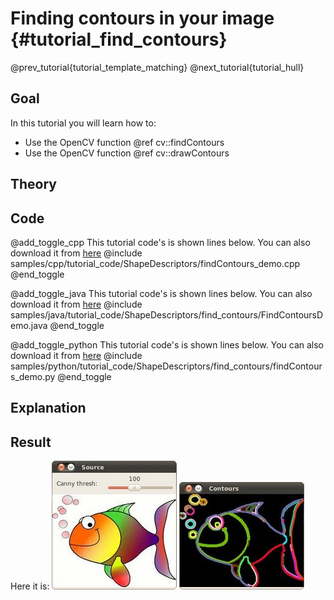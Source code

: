 Finding contours in your image {#tutorial_find_contours}
==============================

@prev_tutorial{tutorial_template_matching}
@next_tutorial{tutorial_hull}

Goal
----

In this tutorial you will learn how to:

-   Use the OpenCV function @ref cv::findContours
-   Use the OpenCV function @ref cv::drawContours

Theory
------

Code
----

@add_toggle_cpp
This tutorial code's is shown lines below. You can also download it from
[here](https://github.com/opencv/opencv/tree/master/samples/cpp/tutorial_code/ShapeDescriptors/findContours_demo.cpp)
@include samples/cpp/tutorial_code/ShapeDescriptors/findContours_demo.cpp
@end_toggle

@add_toggle_java
This tutorial code's is shown lines below. You can also download it from
[here](https://github.com/opencv/opencv/tree/master/samples/java/tutorial_code/ShapeDescriptors/find_contours/FindContoursDemo.java)
@include samples/java/tutorial_code/ShapeDescriptors/find_contours/FindContoursDemo.java
@end_toggle

@add_toggle_python
This tutorial code's is shown lines below. You can also download it from
[here](https://github.com/opencv/opencv/tree/master/samples/python/tutorial_code/ShapeDescriptors/find_contours/findContours_demo.py)
@include samples/python/tutorial_code/ShapeDescriptors/find_contours/findContours_demo.py
@end_toggle

Explanation
-----------

Result
------

Here it is:
![](images/Find_Contours_Original_Image.jpg)
![](images/Find_Contours_Result.jpg)
